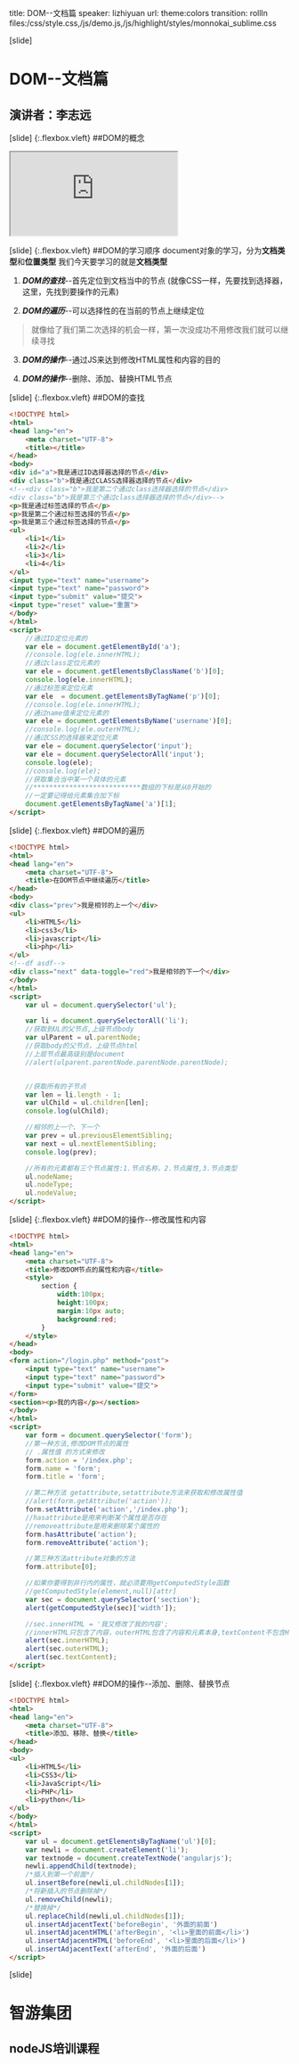 title: DOM--文档篇
speaker: lizhiyuan
url:
theme:colors 
transition: rollIn
files:/css/style.css,/js/demo.js,/js/highlight/styles/monnokai_sublime.css

[slide]
# DOM--文档篇
## 演讲者：李志远

[slide] {:.flexbox.vleft}
##DOM的概念
<iframe  src="http://baike.baidu.com/link?url=WevZMx-fe-2hAZXC-puhEVGYd7ePkg1ZUhJcWsyKylv1-ydncOPwzZUqK_H2IRKE8bUnwSAAU8ck93ROVRgMmK"></iframe>

[slide] {:.flexbox.vleft}
##DOM的学习顺序
document对象的学习，分为<b>文档类型</b>和<b>位置类型</b>
我们今天要学习的就是<b>文档类型</b>

1. ***DOM的查找***--首先定位到文档当中的节点
(就像CSS一样，先要找到选择器，这里，先找到要操作的元素)

2. ***DOM的遍历***--可以选择性的在当前的节点上继续定位
> 就像给了我们第二次选择的机会一样，第一次没成功不用修改我们就可以继续寻找

3. ***DOM的操作***--通过JS来达到修改HTML属性和内容的目的

4. ***DOM的操作***--删除、添加、替换HTML节点

[slide] {:.flexbox.vleft}
##DOM的查找
```html
<!DOCTYPE html>
<html>
<head lang="en">
    <meta charset="UTF-8">
    <title></title>
</head>
<body>
<div id="a">我是通过ID选择器选择的节点</div>
<div class="b">我是通过CLASS选择器选择的节点</div>
<!--<div class="b">我是第二个通过class选择器选择的节点</div>
<div class="b">我是第三个通过class选择器选择的节点</div>-->
<p>我是通过标签选择的节点</p>
<p>我是第二个通过标签选择的节点</p>
<p>我是第三个通过标签选择的节点</p>
<ul>
    <li>1</li>
    <li>2</li>
    <li>3</li>
    <li>4</li>
</ul>
<input type="text" name="username">
<input type="text" name="password">
<input type="submit" value="提交">
<input type="reset" value="重置">
</body>
</html>
<script>
    //通过ID定位元素的
    var ele = document.getElementById('a');
    //console.log(ele.innerHTML);
    //通过class定位元素的
    var ele = document.getElementsByClassName('b')[0];
    console.log(ele.innerHTML);
    //通过标签来定位元素
    var ele  = document.getElementsByTagName('p')[0];
    //console.log(ele.innerHTML);
    //通过name值来定位元素的
    var ele = document.getElementsByName('username')[0];
    //console.log(ele.outerHTML);
    //通过CSS的选择器来定位元素
    var ele = document.querySelector('input');
    var ele = document.querySelectorAll('input');
    console.log(ele);
    //console.log(ele);
    //获取集合当中某一个具体的元素
    //***************************数组的下标是从0开始的
    //一定要记得给元素集合加下标
    document.getElementsByTagName('a')[1];
</script>
```

[slide] {:.flexbox.vleft}
##DOM的遍历
```html
<!DOCTYPE html>
<html>
<head lang="en">
    <meta charset="UTF-8">
    <title>在DOM节点中继续遍历</title>
</head>
<body>
<div class="prev">我是相邻的上一个</div>
<ul>
    <li>HTML5</li>
    <li>css3</li>
    <li>javascript</li>
    <li>php</li>
</ul>
<!--df asdf-->
<div class="next" data-toggle="red">我是相邻的下一个</div>
</body>
</html>
<script>
    var ul = document.querySelector('ul');

    var li = document.querySelectorAll('li');
    //获取到UL的父节点,上级节点body
    var ulParent = ul.parentNode;
    //获取body的父节点，上级节点html
    //上层节点最高级别是document
    //alert(ulparent.parentNode.parentNode.parentNode);


    //获取所有的子节点
    var len = li.length - 1;
    var ulChild = ul.children[len];
    console.log(ulChild);

    //相邻的上一个、下一个
    var prev = ul.previousElementSibling;
    var next = ul.nextElementSibling;
    console.log(prev);

    //所有的元素都有三个节点属性:1.节点名称，2.节点属性,3.节点类型
    ul.nodeName;
    ul.nodeType;
    ul.nodeValue;
</script>
```

[slide] {:.flexbox.vleft}
##DOM的操作--修改属性和内容
```html
<!DOCTYPE html>
<html>
<head lang="en">
    <meta charset="UTF-8">
    <title>修改DOM节点的属性和内容</title>
    <style>
        section {
            width:100px;
            height:100px;
            margin:10px auto;
            background:red;
        }
    </style>
</head>
<body>
<form action="/login.php" method="post">
    <input type="text" name="username">
    <input type="text" name="password">
    <input type="submit" value="提交">
</form>
<section><p>我的内容</p></section>
</body>
</html>
<script>
    var form = document.querySelector('form');
    //第一种方法,修改DOM节点的属性
    // .属性值 的方式来修改
    form.action = '/index.php';
    form.name = 'form';
    form.title = 'form';

    //第二种方法 getattribute,setattribute方法来获取和修改属性值
    //alert(form.getAttribute('action'));
    form.setAttribute('action','/index.php');
    //hasattribute是用来判断某个属性是否存在
    //removeattribute是用来删除某个属性的
    form.hasAttribute('action');
    form.removeAttribute('action');

    //第三种方法attribute对象的方法
    form.attribute[0];

    //如果你要得到非行内的属性，就必须要用getComputedStyle函数
    //getComputedStyle(element,null)[attr]
    var sec = document.querySelector('section');
    alert(getComputedStyle(sec)['width']);

    //sec.innerHTML = '我又修改了我的内容';
    //innerHTML只包含了内容，outerHTML包含了内容和元素本身,textContent不包含HTML标签，仅仅是文本内容
    alert(sec.innerHTML);
    alert(sec.outerHTML);
    alert(sec.textContent);
</script>
```

[slide] {:.flexbox.vleft}
##DOM的操作--添加、删除、替换节点
```html
<!DOCTYPE html>
<html>
<head lang="en">
    <meta charset="UTF-8">
    <title>添加、移除、替换</title>
</head>
<body>
<ul>
    <li>HTML5</li>
    <li>CSS3</li>
    <li>JavaScript</li>
    <li>PHP</li>
    <li>python</li>
</ul>
</body>
</html>
<script>
    var ul = document.getElementsByTagName('ul')[0];
    var newli = document.createElement('li');
    var textnode = document.createTextNode('angularjs');
    newli.appendChild(textnode);
    /*插入到第一个前面*/
    ul.insertBefore(newli,ul.childNodes[1]);
    /*将新插入的节点删除掉*/
    ul.removeChild(newli);
    /*替换掉*/
    ul.replaceChild(newli,ul.childNodes[1]);
    ul.insertAdjacentText('beforeBegin', '外面的前面')
    ul.insertAdjacentHTML('afterBegin', '<li>里面的前面</li>')
    ul.insertAdjacentHTML('beforeEnd', '<li>里面的后面</li>')
    ul.insertAdjacentText('afterEnd', '外面的后面')
</script>
```


[slide]
# 智游集团
## nodeJS培训课程